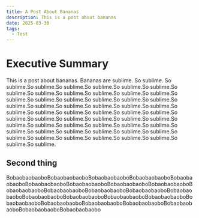 ```yaml
---
title: A Post About Bananas
description: This is a post about bananas
date: 2025-03-30
tags:
  - Test
---
```

# Executive Summary

This is a post about bananas. Bananas are sublime. So sublime. So sublime.So sublime.So sublime.So sublime.So sublime.So sublime.So sublime.So sublime.So sublime.So sublime.So sublime.So sublime.So sublime.So sublime.So sublime.So sublime.So sublime.So sublime.So sublime.So sublime.So sublime.So sublime.So sublime.So sublime.So sublime.So sublime.So sublime.So sublime.So sublime.So sublime.So sublime.So sublime.So sublime.So sublime.So sublime.So sublime.So sublime.So sublime.So sublime.So sublime.So sublime.So sublime.So sublime.So sublime.So sublime.So sublime.So sublime.So sublime.So sublime.So sublime.So sublime.So sublime.So sublime.So sublime.So sublime.So sublime.

## Second thing

BobaobaobaoboBobaobaobaoboBobaobaobaoboBobaobaobaoboBobaobaobaoboBobaobaobaoboBobaobaobaoboBobaobaobaoboBobaobaobaoboBobaobaobaoboBobaobaobaoboBobaobaobaoboBobaobaobaoboBobaobaobaoboBobaobaobaoboBobaobaobaoboBobaobaobaoboBobaobaobaoboBobaobaobaoboBobaobaobaoboBobaobaobaoboBobaobaobaoboBobaobaobaoboBobaobaobaoboBobaobaobaobo